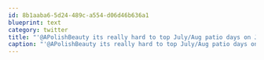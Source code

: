```yaml
---
id: 8b1aaba6-5d24-489c-a554-d06d46b636a1
blueprint: text
category: twitter
title: "'@APolishBeauty its really hard to top July/Aug patio days on Jasper &amp;Whyte.  But does that offset the -30 winters? Hmm"
caption: "'@APolishBeauty its really hard to top July/Aug patio days on Jasper &amp;Whyte.  But does that offset the -30 winters? Hmm"
---
```

